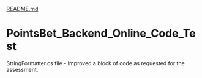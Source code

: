 [README.md](https://github.com/user-attachments/files/22000163/README.md)
# PointsBet_Backend_Online_Code_Test
StringFormatter.cs file - 
Improved a block of code as requested for the assessment.
